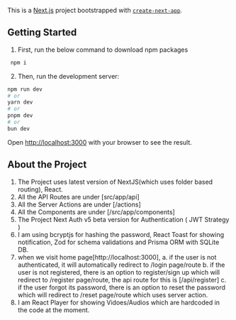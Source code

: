 This is a [Next.js](https://nextjs.org) project bootstrapped with [`create-next-app`](https://nextjs.org/docs/app/api-reference/cli/create-next-app).

## Getting Started

1. First, run the below command to download npm packages

```bash
 npm i
```

2. Then, run the development server:

```bash
npm run dev
# or
yarn dev
# or
pnpm dev
# or
bun dev
```

Open [http://localhost:3000](http://localhost:3000) with your browser to see the result.

## About the Project

1. The Project uses latest version of NextJS(which uses folder based routing), React.
2. All the API Routes are under [src/app/api]
3. All the Server Actions are under [/actions]
4. All the Components are under [/src/app/components]
5. The Project Next Auth v5 beta version for Authentication ( JWT Strategy )
6. I am using bcryptjs for hashing the password, React Toast for showing notification, Zod for schema validations and Prisma ORM with SQLite DB.
7. when we visit home page[http://localhost:3000],
   a. if the user is not authenticated, it will automatically redirect to /login page/route
   b. if the user is not registered, there is an option to register/sign up which will redirect to /register page/route, the api route for this is [/api/register]
   c. if the user forgot its password, there is an option to reset the password which will redirect to /reset page/route which uses server action.
8. I am React Player for showing Vidoes/Audios which are hardcoded in the code at the moment.
